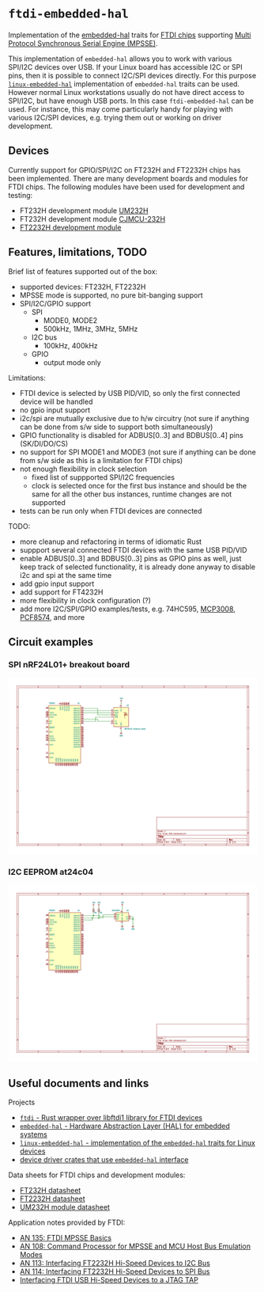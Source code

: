 # `ftdi-embedded-hal`
Implementation of the [embedded-hal](https://crates.io/crates/embedded-hal) traits for [FTDI chips](https://www.ftdichip.com) supporting [Multi Protocol Synchronous Serial Engine (MPSSE)](https://www.ftdichip.com/Support/SoftwareExamples/MPSSE/LibMPSSE-SPI.htm).

This implementation of `embedded-hal` allows you to work with various SPI/I2C devices over USB. If your Linux board has accessible I2C or SPI pins, then it is possible to connect I2C/SPI devices directly. For this purpose [`linux-embedded-hal`](https://github.com/rust-embedded/linux-embedded-hal) implementation of `embedded-hal` traits can be used. However normal Linux workstations usually do not have direct access to SPI/I2C, but have enough USB ports. In this case `ftdi-embedded-hal` can be used. For instance, this may come particularly handy for playing with various I2C/SPI devices, e.g. trying them out or working on driver development.

## Devices
Currently support for GPIO/SPI/I2C on FT232H and FT2232H chips has been implemented. There are many development boards and modules for FTDI chips.
The following modules have been used for development and testing:
- FT232H development module [UM232H](https://www.ftdichip.com/Products/Modules/DevelopmentModules.htm#UM232H)
- FT232H development module [CJMCU-232H](https://www.elecrow.com/cjmcu-ft232h-high-speed-multifunctional-usb-to-jtag-uart-fifo-spi-i2c-module-for-arduino.html)
- [FT2232H development module](https://aliexpress.com/item/EYEWINK-FT2232HL-development-board-learning-board-FT2232H-MINI-FT4232H-UM232H-development-board/32806818411.html)

## Features, limitations, TODO
Brief list of features supported out of the box:
- supported devices: FT232H, FT2232H
- MPSSE mode is supported, no pure bit-banging support
- SPI/I2C/GPIO support
  - SPI
    - MODE0, MODE2
    - 500kHz, 1MHz, 3MHz, 5MHz
  - I2C bus
    - 100kHz, 400kHz
  - GPIO
    - output mode only

Limitations:
- FTDI device is selected by USB PID/VID, so only the first connected device will be handled
- no gpio input support
- i2c/spi are mutually exclusive due to h/w circuitry (not sure if anything can be done from s/w side to support both simultaneously)
- GPIO functionality is disabled for ADBUS[0..3] and BDBUS[0..4] pins (SK/DI/DO/CS)
- no support for SPI MODE1 and MODE3 (not sure if anything can be done from s/w side as this is a limitation for FTDI chips)
- not enough flexibility in clock selection
  - fixed list of suppported SPI/I2C frequencies
  - clock is selected once for the first bus instance and should be the same for all the other bus instances, runtime changes are not supported
- tests can be run only when FTDI devices are connected

TODO:
- more cleanup and refactoring in terms of idiomatic Rust
- suppport several connected FTDI devices with the same USB PID/VID
- enable ADBUS[0..3] and BDBUS[0..3] pins as GPIO pins as well, just keep track of selected functionality, it is already done anyway to disable i2c and spi at the same time
- add gpio input support
- add support for FT4232H
- more flexibility in clock configuration (?)
- add more I2C/SPI/GPIO examples/tests, e.g. 74HC595, [MCP3008](https://crates.io/crates/mcp3008), [PCF8574](https://crates.io/crates/pcf857x), and more

## Circuit examples
### SPI nRF24L01+ breakout board
![alt text](pics/ft232h-spi-example1.png)

### I2C EEPROM at24c04
![alt text](pics/ft232h-i2c-example1.png)

## Useful documents and links
Projects
- [`ftdi` - Rust wrapper over libftdi1 library for FTDI devices](https://crates.io/crates/ftdi)
- [`embedded-hal` - Hardware Abstraction Layer (HAL) for embedded systems](https://crates.io/crates/embedded-hal)
- [`linux-embedded-hal` - implementation of the `embedded-hal` traits for Linux devices](https://github.com/rust-embedded/linux-embedded-hal)
- [device driver crates that use `embedded-hal` interface](https://github.com/rust-embedded/awesome-embedded-rust#driver-crates)

Data sheets for FTDI chips and development modules:
- [FT232H datasheet](https://www.ftdichip.com/Support/Documents/DataSheets/ICs/DS_FT232H.pdf)
- [FT2232H datasheet](https://www.ftdichip.com/Support/Documents/DataSheets/ICs/DS_FT2232H.pdf)
- [UM232H module datasheet](https://www.ftdichip.com/Support/Documents/DataSheets/Modules/DS_UM232H.pdf)

Application notes provided by FTDI:
- [AN 135: FTDI MPSSE Basics](https://www.ftdichip.com/Support/Documents/AppNotes/AN_135_MPSSE_Basics.pdf)
- [AN 108: Command Processor for MPSSE and MCU Host Bus Emulation Modes](https://www.ftdichip.com/Support/Documents/AppNotes/AN_108_Command_Processor_for_MPSSE_and_MCU_Host_Bus_Emulation_Modes.pdf)
- [AN 113: Interfacing FT2232H Hi-Speed Devices to I2C Bus](https://www.ftdichip.com/Support/Documents/AppNotes/AN_113_FTDI_Hi_Speed_USB_To_I2C_Example.pdf)
- [AN 114: Interfacing FT2232H Hi-Speed Devices to SPI Bus](https://www.ftdichip.com/Support/Documents/AppNotes/AN_114_FTDI_Hi_Speed_USB_To_SPI_Example.pdf)
- [Interfacing FTDI USB Hi-Speed Devices to a JTAG TAP](https://www.ftdichip.com/Support/Documents/AppNotes/AN_129_FTDI_Hi_Speed_USB_To_JTAG_Example.pdf)
